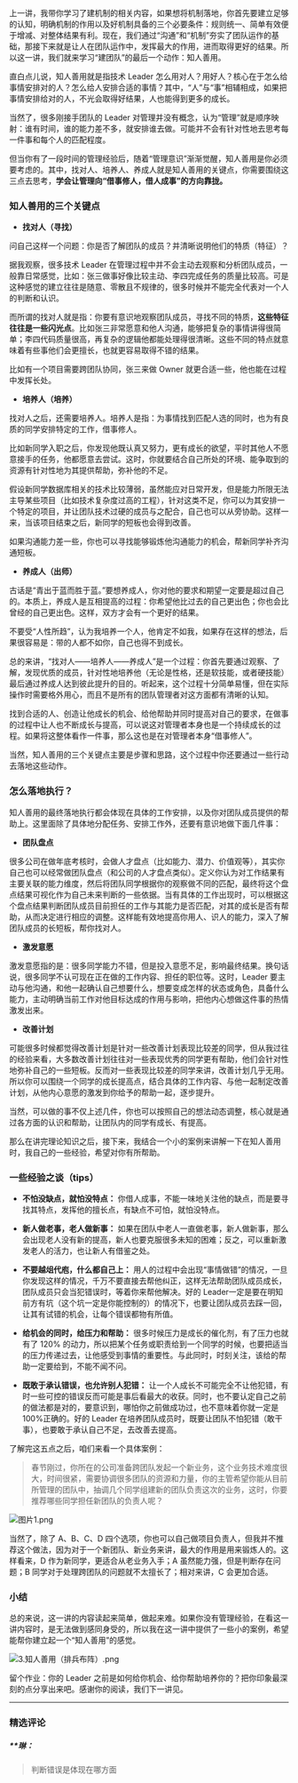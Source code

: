 <p data-nodeid="41213" class="">上一讲，我带你学习了建机制的相关内容，如果想将机制落地，你首先要建立足够的认知，明确机制的作用以及好机制具备的三个必要条件：规则统一、简单有效便于增减、对整体结果有利。现在，我们通过“沟通”和“机制”夯实了团队运作的基础，那接下来就是让人在团队运作中，发挥最大的作用，进而取得更好的结果。所以这一讲，我们就来学习“建团队”的最后一个动作：知人善用。</p>
<p data-nodeid="41214">直白点儿说，知人善用就是指技术 Leader 怎么用对人？用好人？核心在于怎么给事情安排对的人？怎么给人安排合适的事情？其中，“人”与“事”相辅相成，如果把事情安排给对的人，不光会取得好结果，人也能得到更多的成长。</p>
<p data-nodeid="41215">当然了，很多刚接手团队的 Leader 对管理并没有概念，认为“管理”就是顺序映射：谁有时间，谁的能力差不多，就安排谁去做。可能并不会有针对性地去思考每一件事和每个人的匹配程度。</p>
<p data-nodeid="41216">但当你有了一段时间的管理经验后，随着“管理意识”渐渐觉醒，知人善用是你必须要考虑的。其中，找对人、培养人、养成人就是知人善用的关键点，你需要围绕这三点去思考，<strong data-nodeid="41284">学会让管理向“借事修人，借人成事”的方向靠拢。</strong></p>
<h3 data-nodeid="41217">知人善用的三个关键点</h3>
<ul data-nodeid="41218">
<li data-nodeid="41219">
<p data-nodeid="41220"><strong data-nodeid="41289">找对人（寻找）</strong></p>
</li>
</ul>
<p data-nodeid="41221">问自己这样一个问题：你是否了解团队的成员？并清晰说明他们的特质（特征）？</p>
<p data-nodeid="41222">据我观察，很多技术 Leader 在管理过程中并不会主动去观察和分析团队成员，一般靠日常感觉，比如：张三做事好像比较主动、李四完成任务的质量比较高。可是这种感觉的建立往往是随意、零散且不规律的，很多时候并不能完全代表对一个人的判断和认识。</p>
<p data-nodeid="42369" class="te-preview-highlight">而所谓的找对人就是指：你要有意识地观察团队成员，寻找不同的特质，<strong data-nodeid="42375">这些特征往往是一些闪光点</strong>。比如张三非常愿意和他人沟通，能够把复杂的事情讲得很简单；李四代码质量很高，再复杂的逻辑他都能处理得很清晰。这些不同的特点就意味着有些事他们会更擅长，也就更容易取得不错的结果。</p>






<p data-nodeid="41224">比如有一个项目需要跨团队协同，张三来做 Owner 就更合适一些，他也能在过程中发挥长处。</p>
<ul data-nodeid="41225">
<li data-nodeid="41226">
<p data-nodeid="41227"><strong data-nodeid="41303">培养人（培养）</strong></p>
</li>
</ul>
<p data-nodeid="41228">找对人之后，还需要培养人。培养人是指：为事情找到匹配人选的同时，也为有良质的同学安排特定的工作，借事修人。</p>
<p data-nodeid="41229">比如新同学入职之后，你发现他既认真又努力，更有成长的欲望，平时其他人不愿意接手的任务，他都愿意去尝试。这时，你就要结合自己所处的环境、能争取到的资源有针对性地为其提供帮助，弥补他的不足。</p>
<p data-nodeid="41230">假设新同学数据库相关的技术比较薄弱，虽然能应对日常开发，但是能力所限无法主导某些项目（比如技术复杂度过高的工程），针对这类不足，你可以为其安排一个特定的项目，并让团队技术过硬的成员与之配合，自己也可以从旁协助。这样一来，当该项目结束之后，新同学的短板也会得到改善。</p>
<p data-nodeid="41231">如果沟通能力差一些，你也可以寻找能够锻炼他沟通能力的机会，帮新同学补齐沟通短板。</p>
<ul data-nodeid="41232">
<li data-nodeid="41233">
<p data-nodeid="41234"><strong data-nodeid="41311">养成人（出师）</strong></p>
</li>
</ul>
<p data-nodeid="41235">古话是“青出于蓝而胜于蓝。”要想养成人，你对他的要求和期望一定要是超过自己的。本质上，养成人是互相提高的过程：你希望他比过去的自己更出色；你也会比曾经的自己更出色。这样，双方才会有一个更好的结果。</p>
<p data-nodeid="41236">不要受“人性所趋”，认为我培养一个人，他肯定不如我，如果存在这样的想法，后果很容易是：带的人都不如你，自己也得不到成长。</p>
<p data-nodeid="41237">总的来讲，“找对人——培养人——养成人”是一个过程：你首先要通过观察、了解，发现优质的成员，针对性地培养他（无论是性格，还是软技能，或者硬技能）最后通过养成人达到彼此提升的目的。听起来，这个过程十分简单易懂，但在实际操作时需要格外用心，而且不是所有的团队管理者对这方面都有清晰的认知。</p>
<p data-nodeid="41238">找到合适的人、创造让他成长的机会、给他帮助并同时提高对自己的要求，在做事的过程中让人也不断成长与提高，可以说这对管理者本身也是一个持续成长的过程。如果将这整体看作一件事，那么这也是在对管理者本身“借事修人”。</p>
<p data-nodeid="41239">当然，知人善用的三个关键点主要是步骤和思路，这个过程中你还要通过一些行动去落地这些动作。</p>
<h3 data-nodeid="41240">怎么落地执行？</h3>
<p data-nodeid="41241">知人善用的最终落地执行都会体现在具体的工作安排，以及你对团队成员提供的帮助上。这里面除了具体地分配任务、安排工作外，还要有意识地做下面几件事：</p>
<ul data-nodeid="41242">
<li data-nodeid="41243">
<p data-nodeid="41244"><strong data-nodeid="41322">团队盘点</strong></p>
</li>
</ul>
<p data-nodeid="41245">很多公司在做年底考核时，会做人才盘点（比如能力、潜力、价值观等），其实你自己也可以经常做团队盘点（和公司的人才盘点类似）。定义你认为对工作结果有主要关联的能力维度，然后将团队同学根据你的观察做不同的匹配，最终将这个盘点结果可视化作为自己未来判断的一些依据。当有具体的工作出现时，可以根据这个盘点结果判断团队成员目前担任的工作与其能力是否匹配，对其的成长是否有帮助，从而决定进行相应的调整。这样能有效地提高你用人、识人的能力，深入了解团队成员的长短板，帮你找对人。</p>
<ul data-nodeid="41246">
<li data-nodeid="41247">
<p data-nodeid="41248"><strong data-nodeid="41327">激发意愿</strong></p>
</li>
</ul>
<p data-nodeid="41249">激发意愿指的是：很多同学能力不错，但是投入意愿不足，影响最终结果。换句话说，很多同学不认可现在正在做的工作内容、担任的职位等。这时，Leader 要主动与他沟通，和他一起确认自己想要什么，想要变成怎样的状态或角色，具备什么能力，主动明确当前工作对他目标达成的作用与影响，把他内心想做这件事的热情激发出来。</p>
<ul data-nodeid="41250">
<li data-nodeid="41251">
<p data-nodeid="41252"><strong data-nodeid="41332">改善计划</strong></p>
</li>
</ul>
<p data-nodeid="41253">可能很多时候都觉得改善计划是针对一些改善计划表现比较差的同学，但从我过往的经验来看，大多数改善计划往往对一些表现优秀的同学更有帮助，他们会针对性地弥补自己的一些短板。反而对一些表现比较差的同学来讲，改善计划几乎无用。所以你可以围绕一个同学的成长提高点，结合具体的工作内容、与他一起制定改善计划，从他内心意愿的激发到你给予的帮助一起，逐步提升。</p>
<p data-nodeid="41254">当然，可以做的事不仅上述几件，你也可以按照自己的想法动态调整，核心就是通过各方面的认识和帮助，让团队内的同学有成长、有提高。</p>
<p data-nodeid="41255">那么在讲完理论知识之后，接下来，我结合一个小的案例来讲解一下在知人善用时，我自己的一些经验，希望对你有所帮助。</p>
<h3 data-nodeid="41256">一些经验之谈（tips）</h3>
<ul data-nodeid="41257">
<li data-nodeid="41258">
<p data-nodeid="41259"><strong data-nodeid="41341">不怕没缺点，就怕没特点：</strong> 你借人成事，不能一味地关注他的缺点，而是要寻找其特点，发挥他的擅长点，有缺点不可怕，就怕没特点。</p>
</li>
<li data-nodeid="41260">
<p data-nodeid="41261"><strong data-nodeid="41346">新人做老事，老人做新事：</strong> 如果在团队中老人一直做老事，新人做新事，那么会出现老人没有新的提高，新人也要克服很多未知的困难；反之，可以重新激发老人的活力，也让新人有借鉴之处。</p>
</li>
<li data-nodeid="41262">
<p data-nodeid="41263"><strong data-nodeid="41351">不要越俎代庖，什么都自己上：</strong> 用人的过程中会出现“事情做错”的情况，一旦你发现这样的情况，千万不要直接去帮他纠正，这样无法帮助团队成员成长，团队成员只会当犯错误时，等着你来帮他解决。好的 Leader一定是要在明知前方有坑（这个坑一定是你能控制的）的情况下，也要让团队成员去踩一回，让其有试错的机会，让每个错误都物有所值。</p>
</li>
<li data-nodeid="41264">
<p data-nodeid="41265"><strong data-nodeid="41356">给机会的同时，给压力和帮助：</strong> 很多时候压力是成长的催化剂，有了压力也就有了 120% 的动力，所以把某个任务或职责给到一个同学的时候，也要把适当的压力传递过去，让他感受到事情的重要性。与此同时，时刻关注，该给的帮助一定要给到，不能不闻不问。</p>
</li>
<li data-nodeid="41266">
<p data-nodeid="41267"><strong data-nodeid="41361">既敢于承认错误，也允许别人犯错：</strong> 让一个人成长不可能完全不让他犯错，有时一些可控的错误反而可能是事后看最大的收获。同时，也不要认定自己之前的做法都是对的，要意识到，哪怕你之前做成功过，也不意味着你就一定是100%正确的。好的 Leader 在培养团队成员时，既要让团队不怕犯错（敢干事），也要敢于承认自己不足，去改善去提高。</p>
</li>
</ul>
<p data-nodeid="41268">了解完这五点之后，咱们来看一个具体案例：</p>
<blockquote data-nodeid="41269">
<p data-nodeid="41270">春节刚过，你所在的公司准备跨团队发起一个新业务，这个业务技术难度很大，时间很紧，需要协调很多团队的资源和力量，你的主管希望你能从目前所管理的团队中，抽调几个同学组建新的团队负责这次的业务，这时，你要推荐哪些同学担任新团队的负责人呢？</p>
</blockquote>
<p data-nodeid="41271"><img src="https://s0.lgstatic.com/i/image6/M01/11/0B/Cgp9HWA_RnmAS6rXAAFhvsFHjdM886.png" alt="图片1.png" data-nodeid="41366"></p>
<p data-nodeid="41272">当然了，除了 A、B、C、D 四个选项，你也可以自己做项目负责人，但我并不推荐这个做法，因为对于一个新团队、新业务来讲，最大的作用是用来锻炼人的。这样看来，D 作为新同学，更适合从老业务入手；A 虽然能力强，但是判断存在问题；B 同学对于处理跨团队的问题就不太擅长了；相对来讲，C 会更加合适。</p>
<h3 data-nodeid="41273">小结</h3>
<p data-nodeid="41274">总的来说，这一讲的内容读起来简单，做起来难。如果你没有管理经验，在看这一讲内容时，是无法做到感同身受的，所以我在这一讲中提供了一些小的案例，希望能帮你建立起一个“知人善用”的感觉。</p>
<p data-nodeid="41275"><img src="https://s0.lgstatic.com/i/image6/M01/11/0B/Cgp9HWA_RoOACFb7AAC3SxM1MW8995.png" alt="3.知人善用（排兵布阵）.png" data-nodeid="41372"></p>
<p data-nodeid="41276" class="">留个作业：你的 Leader 之前是如何给你机会、给你帮助培养你的？把你印象最深刻的点分享出来吧。感谢你的阅读，我们下一讲见。</p>

---

### 精选评论

##### **琳：
> 判断错误是体现在哪方面

